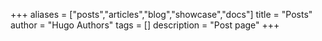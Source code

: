 +++
aliases = ["posts","articles","blog","showcase","docs"]
title = "Posts"
author = "Hugo Authors"
tags = []
description = "Post page"
+++